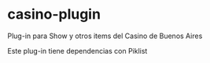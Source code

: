 # casino-plugin
Plug-in para Show y otros items del Casino de Buenos Aires

Este plug-in tiene dependencias con Piklist

